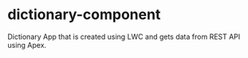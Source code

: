 # dictionary-component
Dictionary App that is created using LWC and gets data from REST API using Apex.
